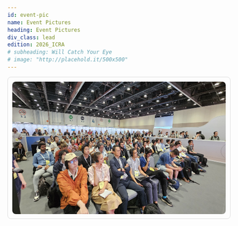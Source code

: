 ```yaml
---
id: event-pic
name: Event Pictures
heading: Event Pictures
div_class: lead
edition: 2026_ICRA
# subheading: Will Catch Your Eye
# image: "http://placehold.it/500x500"
---
```


<div style="display: flex; overflow-x: auto; gap: 10px; padding: 10px; border: 1px solid #ddd; border-radius: 8px;">
    <img src="assets/event_pic/Crowd.jpg" alt="Image 1" style="width: auto; height: 300px; border-radius: 8px;">
    <img src="assets/event_pic/Francesco.png" alt="Image 2" style="width: auto; height: 300px; border-radius: 8px;">
    <img src="assets/event_pic/Iro.png" alt="Image 3" style="width: auto; height: 300px; border-radius: 8px;">
    <img src="assets/event_pic/JenJen.png" alt="Image 4" style="width: auto; height: 300px; border-radius: 8px;">
    <img src="assets/event_pic/Marc.jpg" alt="Image 5" style="width: auto; height: 300px; border-radius: 8px;">
    <img src="assets/event_pic/Michael.jpg" alt="Image 5" style="width: auto; height: 300px; border-radius: 8px;">
    <img src="assets/event_pic/Posters.jpg" alt="Image 5" style="width: auto; height: 300px; border-radius: 8px;">
    <img src="assets/event_pic/Stefan.jpg" alt="Image 5" style="width: auto; height: 300px; border-radius: 8px;">
</div>

